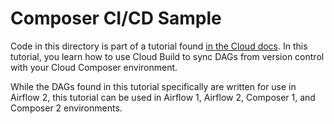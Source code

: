 # Composer CI/CD Sample

Code in this directory is part of a tutorial found [in the Cloud docs](https://cloud.google.com/composer/docs/composer-2/dag-cicd-github). In this tutorial, you learn how to use Cloud Build to sync DAGs from version control with your Cloud Composer environment.

While the DAGs found in this tutorial specifically are written for use in Airflow 2, this tutorial can be used in Airflow 1, Airflow 2, Composer 1, and Composer 2 environments.
